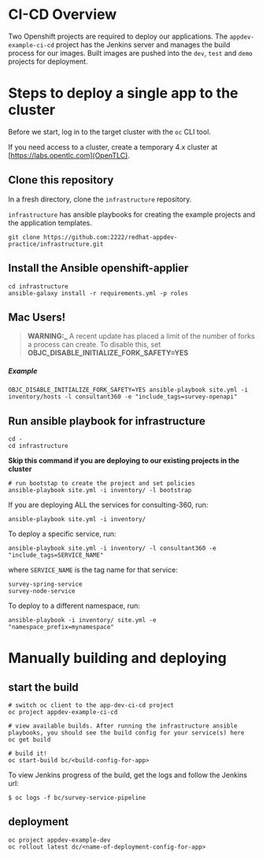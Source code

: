 # CI-CD Overview

Two Openshift projects are required to deploy our applications.
The `appdev-example-ci-cd` project has the Jenkins server and manages the build process for our images. Built images are pushed into the `dev`, `test` and `demo` projects for deployment.


# Steps to deploy a single app to the cluster

Before we start, log in to the target cluster with the `oc` CLI tool. 

If you need access to a cluster, create a temporary 4.x cluster at [https://labs.opentlc.com](OpenTLC).

## Clone this repository

In a fresh directory, clone the `infrastructure` repository.

`infrastructure` has ansible playbooks for creating the example projects and the application templates.  

```
git clone https://github.com:2222/redhat-appdev-practice/infrastructure.git
```

## Install the Ansible openshift-applier

```
cd infrastructure
ansible-galaxy install -r requirements.yml -p roles
```

## Mac Users!

> **WARNING:\_** A recent update has placed a limit of the number of forks a process can create. To disable this, set **OBJC_DISABLE_INITIALIZE_FORK_SAFETY=YES**

##### Example

```
OBJC_DISABLE_INITIALIZE_FORK_SAFETY=YES ansible-playbook site.yml -i inventory/hosts -l consultant360 -e "include_tags=survey-openapi"
```
## Run ansible playbook for infrastructure

```
cd -
cd infrastructure
```
**Skip this command if you are deploying to our existing projects in the cluster**
```
# run bootstap to create the project and set policies
ansible-playbook site.yml -i inventory/ -l bootstrap
```

If you are deploying ALL the services for consulting-360, run:
```
ansible-playbook site.yml -i inventory/ 
```

To deploy a specific service, run:
```
ansible-playbook site.yml -i inventory/ -l consultant360 -e "include_tags=SERVICE_NAME"
``` 
where `SERVICE_NAME` is the tag name for that service:

```
survey-spring-service
survey-node-service

```

To deploy to a different namespace, run:
```
ansible-playbook -i inventory/ site.yml -e "namespace_prefix=mynamespace"
```

# Manually building and deploying

## start the build

```
# switch oc client to the app-dev-ci-cd project
oc project appdev-example-ci-cd

# view available builds. After running the infrastructure ansible playbooks, you should see the build config for your service(s) here
oc get build

# build it!
oc start-build bc/<build-config-for-app>
```

To view Jenkins progress of the build, get the logs and follow the Jenkins url:
```
$ oc logs -f bc/survey-service-pipeline
```

## deployment

```
oc project appdev-example-dev
oc rollout latest dc/<name-of-deployment-config-for-app>
```